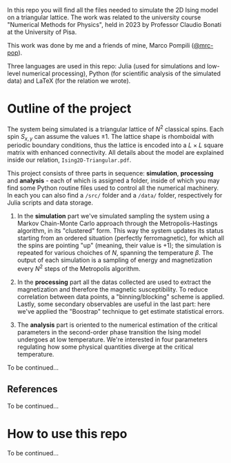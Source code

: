In this repo you will find all the files needed to simulate
the 2D Ising model on a triangular lattice. The work was related to the 
university course "Numerical Methods for Physics", held in 2023 by Professor
Claudio Bonati at the University of Pisa.

This work was done by me and a friends of mine, Marco Pompili ([@mrc-pop](https://github.com/mrc-pop)).

Three languages are used in this repo: Julia (used for simulations and low-level
numerical processing), Python (for scientific analysis of the simulated data)
and LaTeX (for the relation we wrote).

# Outline of the project
The system being simulated is a triangular lattice of $N^2$ classical spins. 
Each spin $S_{x,y}$ can assume the values $\pm 1$. The lattice shape is
rhomboidal with periodic boundary conditions, thus the lattice is encoded into a
$L \times L$ square matrix with enhanced connectivity. All details about the
model are explained inside our relation, `Ising2D-Triangular.pdf`.

This project consists of three parts in sequence: **simulation**, **processing**
and **analysis** - each of which is assigned a folder, inside of which you may
find some Python routine files used to control all the numerical machinery. In 
each you can also find a `/src/` folder and a `/data/` folder, respectively for
Julia scripts and data storage.

1. In the **simulation** part we've simulated sampling the system using a 
Markov Chain-Monte Carlo approach through the Metropolis-Hastings algorithm, in
its "clustered" form. This way the system updates its status starting from an
ordered situation (perfectly ferromagnetic), for which all the spins are 
pointing "up" (meaning, their value is $+1$); the simulation is repeated for
various choiches of $N$, spanning the temperature $\beta$. The output of each
simulation is a sampling of energy and magnetization every $N^2$ steps of the
Metropolis algorithm.

2. In the **processing** part all the datas collected are used to extract the
magnetization and therefore the magnetic susceptibility. To reduce correlation 
between data points, a "binning/blocking" scheme is applied. Lastly, some
secondary observables are useful in the last part: here we've applied the
"Boostrap" technique to get estimate statistical errors.

3. The **analysis** part is oriented to the numerical estimation of the critical
parameters in the second-order phase transition the Ising model undergoes at low
temperature. We're interested in four parameters regulating how some physical
quantities diverge at the critical temperature.

To be continued...

## References

To be continued...

# How to use this repo

To be continued...
